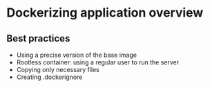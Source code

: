 # Dockerizing application overview

## Best practices
- Using a precise version of the base image
- Rootless container: using a regular user to run the server
- Copying only necessary files
- Creating .dockerignore

